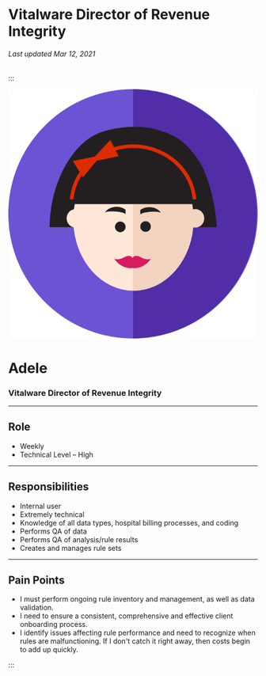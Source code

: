 # Vitalware Director of Revenue Integrity

###### Last updated Mar 12, 2021

:::

<div class="persona-header">

![Avatar Image](./assets/avatars/avatar72.svg)

<div>

# Adele

### Vitalware Director of Revenue Integrity

</div>

</div>

<article>

---

## Role

-   Weekly
-   Technical Level – High




---

## Responsibilities

-   Internal user
-   Extremely technical
-   Knowledge of all data types, hospital billing processes, and coding
-   Performs QA of data
-   Performs QA of analysis/rule results
-   Creates and manages rule sets



---

## Pain Points

-   I must perform ongoing rule inventory and management, as well as data validation.
-   I need to ensure a consistent, comprehensive and effective client onboarding process.
-   I identify issues affecting rule performance and need to recognize when rules are malfunctioning. If I don't catch it right away, then costs begin to add up quickly.





</article>

:::
